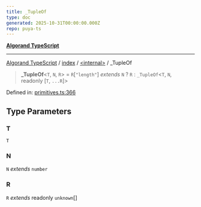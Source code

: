 ```yaml
---
title: _TupleOf
type: doc
generated: 2025-10-31T00:00:00.000Z
repo: puya-ts
---
```


[**Algorand TypeScript**](docs/_md/README)

---

[Algorand TypeScript](docs/_md/modules) / [index](/reference/algorand-typescript/api/index/readme/) / [\<internal\>](/reference/algorand-typescript/api/index/-internal-/readme/) / \_TupleOf

> **\_TupleOf**\<`T`, `N`, `R`\> = `R`\[`"length"`\] _extends_ `N` ? `R` : `_TupleOf`\<`T`, `N`, readonly \[`T`, `...R`\]\>

Defined in: [primitives.ts:366](https://github.com/algorandfoundation/puya-ts/blob/main/packages/algo-ts/src/primitives.ts#L366)

## Type Parameters

### T

`T`

### N

`N` _extends_ `number`

### R

`R` _extends_ readonly `unknown`[]
